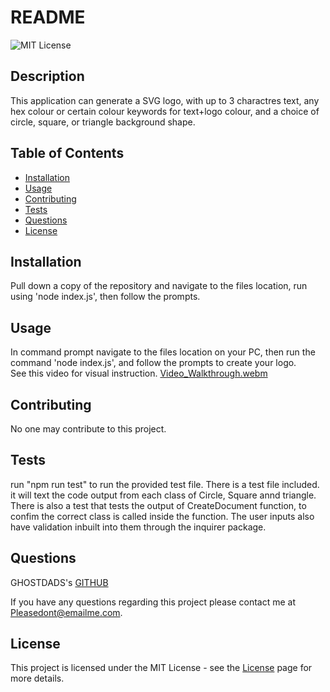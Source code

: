 # README
  
 ![MIT License](https://img.shields.io/badge/License-MIT-green)
  
## Description
  
This application can generate a SVG logo, with up to 3 charactres text, any hex colour or certain colour keywords for text+logo colour, and a choice of circle, square, or triangle background shape.
  
## Table of Contents
  - [Installation](#installation)
  - [Usage](#usage)
  - [Contributing](#contributing)
  - [Tests](#tests)
  - [Questions](#questions)
  - [License](#license)
  
## Installation
  
Pull down a copy of the repository and navigate to the files location, run using 'node index.js', then follow the prompts.
  
## Usage
  
In command prompt navigate to the files location on your PC, then run the command 'node index.js', and follow the prompts to create your logo.
<br>  See this video for visual instruction.
[Video_Walkthrough.webm](https://drive.google.com/file/d/13fjgFeqf9u2gbEvCkjl8PZIJV7XWEzO5/view?usp=sharing)
  
## Contributing
  
No one may contribute to this project.
  
## Tests

run "npm run test" to run the provided test file.
There is a test file included. it will text the code output from each class of Circle, Square annd triangle.
There is also a test that tests the output of CreateDocument function, to confim the correct class is called inside the function.
The user inputs also have validation inbuilt into them through the inquirer package.
  
## Questions
  
GHOSTDADS's [GITHUB](https://github.com/GHOSTDADS)
  
If you have any questions regarding this project please contact me at [Pleasedont@emailme.com](Pleasedont@emailme.com).
  
          
## License
          
This project is licensed under the MIT License - see the [License](https://choosealicense.com/licenses/mit/) page for more details.
          
  